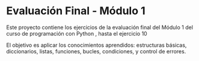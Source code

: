 # Evaluación Final - Módulo 1 

Este proyecto contiene los ejercicios de la evaluación final del Módulo 1 del curso de programación con Python , hasta el ejercicio 10

El objetivo es aplicar los conocimientos aprendidos: estructuras básicas, diccionarios, listas, funciones, bucles, condiciones, y control de errores.